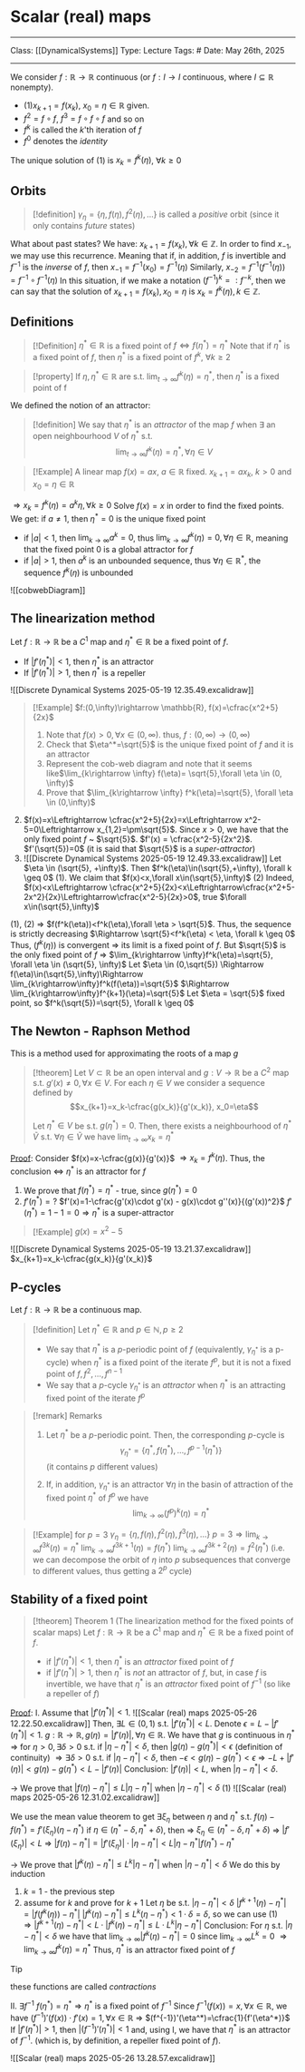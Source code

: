 # Scalar (real) maps
___
Class: [[DynamicalSystems]]
Type: Lecture
Tags: # 
Date: May 26th, 2025
___

We consider $f : \mathbb{R} \rightarrow \mathbb{R}$ continuous (or $f : I \rightarrow I$ continuous, where $I \subseteq \mathbb{R}$ nonempty). 
- $(1) x_{k+1}=f(x_k)$, $x_0=\eta \in \mathbb{R}$ given.
- $f^2 = f \circ f$, $f^3 = f \circ f \circ f$ and so on
- $f^k$ is called the $k$'th iteration of $f$
- $f^0$ denotes the *identity*

The unique solution of $(1)$ is $x_k = f^k(\eta)$, $\forall k \geq 0$
## Orbits
>[!definition]
$\gamma_\eta = \{\eta, f(\eta), f^2(\eta), \dots\}$ is called a *positive* orbit (since it only contains *future* states)

What about past states?
We have: $x_{k+1}=f(x_k),\forall k \in \mathbb{Z}$. In order to find $x_{-1}$, we may use this recurrence. Meaning that if, in addition, $f$ is invertible and $f^{-1}$ is the *inverse* of $f$, then $x_{-1}=f^{-1}(x_0)=f^{-1}(\eta)$
Similarly, $x_{-2}=f^{-1}(f^{-1}(\eta)) = f^{-1}\circ f^{-1}(\eta)$
In this situation, if we make a notation $(f^{-1})^k=:f^{-k}$, then we can say that the solution of $x_{k+1}=f(x_k), x_0=\eta$ is $x_k={f^k(\eta)}, k \in \mathbb{Z}$.

## Definitions
>[!Definition]
$\eta^*\in\mathbb{R}$ is a fixed point of $f \iff f(\eta^*)=\eta^*$
Note that if $\eta^*$ is a fixed point of $f$, then $\eta^*$ is a fixed point of $f^k$, $\forall k \geq 2$

>[!property]
>If $\eta, \eta^*\in \mathbb{R}$ are s.t. $\lim_{t\rightarrow \infty}f^k(\eta)=\eta^*$, then $\eta^*$ is a fixed point of f 

We defined the notion of an attractor:
>[!definition]
>We say that $\eta^*$ is an *attractor* of the map $f$ when $\exists$ an open neighbourhood $V$ of $\eta^*$ s.t. $$\lim_{t\rightarrow \infty}f^k(\eta)=\eta^*,\forall \eta \in V$$
>

>[!Example]
A linear map $f(x)=ax$, $a \in \mathbb{R}$ fixed.
$x_{k+1}=ax_k$, $k>0$ and $x_0=\eta\in\mathbb{R}$

$\Rightarrow x_k = f^k(\eta)=a^k\eta, \forall k \geq 0$
Solve $f(x)=x$ in order to find the fixed points. We get:
 if $a\neq 1$, then $\eta^*=0$ is the unique fixed point 
- if $|a|<1$, then $\lim_{k\rightarrow \infty}a^k=0$, thus $\lim_{k\rightarrow \infty}f^k(\eta)=0, \forall \eta\in\mathbb{R}$, meaning that the fixed point $0$ is a global attractor for $f$
- if $|a| >1$, then $a^k$ is an unbounded sequence, thus $\forall \eta \in \mathbb{R}^*$, the sequence $f^k(\eta)$ is unbounded 

![[cobwebDiagram]]

## The linearization method
Let $f : \mathbb{R} \rightarrow \mathbb{R}$ be a $C^1$ map and $\eta^*\in\mathbb{R}$ be a fixed point of $f$.
- If $|f'(\eta^*)|<1$, then $\eta^*$ is an attractor
- If $|f'(\eta^*)|>1$, then $\eta^*$ is a repeller

![[Discrete Dynamical Systems 2025-05-19 12.35.49.excalidraw]]

>[!Example]
>$f:(0,\infty)\rightarrow \mathbb{R}, f(x)=\cfrac{x^2+5}{2x}$
>1.  Note that $f(x)>0,\forall x\in(0,\infty)$. thus, $f:(0,\infty)\rightarrow(0,\infty)$
>2.  Check that $\eta^*=\sqrt{5}$ is the unique fixed point of $f$ and it is an attractor 
>3.  Represent the cob-web diagram and note that it seems like$\lim_{k\rightarrow \infty} f(\eta)= \sqrt{5},\forall \eta \in (0, \infty)$ 
>4. Prove that $\lim_{k\rightarrow \infty} f^k(\eta)=\sqrt{5}, \forall \eta \in (0,\infty)$

2. $f(x)=x\Leftrightarrow \cfrac{x^2+5}{2x}=x\Leftrightarrow x^2-5=0\Leftrightarrow x_{1,2}=\pm\sqrt{5}$. Since $x>0$, we have that the only fixed point $f$ ~ $\sqrt{5}$. $f'(x) = \cfrac{x^2-5}{2x^2}$. $f'(\sqrt{5})=0$ (it is said that $\sqrt{5}$ is a *super-attractor*)
3. ![[Discrete Dynamical Systems 2025-05-19 12.49.33.excalidraw]]
Let $\eta \in (\sqrt{5}, +\infty)$. Then $f^k(\eta)\in(\sqrt{5},+\infty), \forall k \geq 0$ (1).
We claim that $f(x)<x,\forall x\in(\sqrt{5},\infty)$ (2)
Indeed, $f(x)<x\Leftrightarrow \cfrac{x^2+5}{2x}<x\Leftrightarrow\cfrac{x^2+5-2x^2}{2x}\Leftrightarrow\cfrac{x^2-5}{2x}>0$, true $\forall x\in(\sqrt{5},\infty)$

(1), (2) $\Rightarrow$ $f(f^k(\eta))<f^k(\eta),\forall \eta > \sqrt{5}$. Thus, the sequence is strictly decreasing 
$\Rightarrow \sqrt{5}<f^k(\eta) < \eta, \forall k \geq 0$
Thus, $(f^k(\eta))$ is convergent $\Rightarrow$ its limit is a fixed point of $f$. But $\sqrt{5}$ is the only fixed point  of $f$ $\Rightarrow$ $\lim_{k\rightarrow \infty}f^k(\eta)=\sqrt{5}, \forall \eta \in (\sqrt{5}, \infty)$
Let $\eta \in (0,\sqrt{5}) \Rightarrow f(\eta)\in(\sqrt{5},\infty)\Rightarrow \lim_{k\rightarrow\infty}f^k(f(\eta))=\sqrt{5}$ $\Rightarrow \lim_{k\rightarrow\infty}f^{k+1}(\eta)=\sqrt{5}$
Let $\eta = \sqrt{5}$ fixed point, so $f^k(\sqrt{5})=\sqrt{5}, \forall k \geq 0$

## The Newton - Raphson Method
This is a method used for approximating the roots of a map $g$
>[!theorem]
>Let $V\subset \mathbb{R}$ be an open interval and $g: V \rightarrow \mathbb{R}$ be a $C^2$ map s.t. $g'(x)\neq 0, \forall x \in V$. For each $\eta \in V$ we consider a sequence defined by $$x_{k+1}=x_k-\cfrac{g(x_k)}{g'(x_k)}, x_0=\eta$$
>
>Let $\eta^*\in V$ be s.t. $g(\eta^*)=0$.
>Then, there exists a neighbourhood of $\eta^*$ $\tilde V$ s.t. $\forall \eta \in \tilde V$ we have $\lim_{t\rightarrow\infty}x_k=\eta^*$

<u>Proof</u>:
Consider $f(x)=x-\cfrac{g(x)}{g'(x)}$ $\Rightarrow x_k=f^k(\eta)$. Thus, the conclusion $\Leftrightarrow$ $\eta^*$ is an attractor for $f$
1. We prove that $f(\eta^*)=\eta^*$ - true, since $g(\eta^*)=0$ 
2. $f'(\eta^*)=?$
$f'(x)=1-\cfrac{g'(x)\cdot g'(x) - g(x)\cdot g''(x)}{(g'(x))^2}$
$f'(\eta^*)=1-1=0 \Rightarrow \eta^*$ is a super-attractor


>[!Example]
>$g(x)=x^2-5$

![[Discrete Dynamical Systems 2025-05-19 13.21.37.excalidraw]]
$x_{k+1}=x_k-\cfrac{g(x_k)}{g'(x_k)}$

## P-cycles
Let $f:\mathbb{R}\rightarrow\mathbb{R}$ be a continuous map.
>[!definition]
>Let $\eta^*\in\mathbb{R}$ and $p\in\mathbb{N}, p \geq 2$
>
>- We say that $\eta^*$ is a $p$-periodic point of $f$ (equivalently, $\gamma_{\eta^*}$ is a p-cycle) when $\eta^*$ is a fixed point of the iterate $f^p$, but it is not a fixed point of $f,f^2,\dots,f^{n-1}$
>- We say that a $p$-cycle $\gamma_{\eta^*}$ is an *attractor* when $\eta^*$ is an attracting fixed point of the iterate $f^p$
>

>[!remark] Remarks
> 1. Let $\eta^*$ be a $p$-periodic point. Then, the corresponding $p$-cycle is $$\gamma_{\eta^*}=\{\eta^*, f(\eta^*),\dots,f^{p-1}(\eta^*)\}$$
> (it contains $p$ different values)
> 
>2. If, in addition, $\gamma_{\eta^*}$ is an attractor $\forall \eta$ in the basin of attraction of the fixed point $\eta^*$ of $f^p$ we have $$\lim_{k\rightarrow\infty}(f^p)^k(\eta)=\eta^*$$

>[!Example]
>for $p = 3$
>$\gamma_{\eta}=\{\eta, f(\eta), f^2(\eta), f^3(\eta),\dots\}$
>$p = 3 \Rightarrow \lim_{k\rightarrow \infty}f^{3k}(\eta)=\eta^*$
>$\lim_{k\rightarrow \infty}f^{3k+1}(\eta)=f(\eta^*)$
>$\lim_{k\rightarrow \infty}f^{3k+2}(\eta)=f^2(\eta^*)$
>(i.e. we can decompose the orbit of $\eta$ into $p$ subsequences that converge to different values, thus getting a $2^p$ cycle)


## Stability of a fixed point

>[!theorem] Theorem 1 (The linearization method for the fixed points of scalar maps)
>Let $f:\mathbb{R}\rightarrow\mathbb{R}$ be a $C^1$ map and $\eta^*\in\mathbb{R}$ be a fixed point of $f$.
>- if $|f'(\eta^*)|<1$, then $\eta^*$ is an *attractor* fixed point of $f$
>- if $|f'(\eta^*)|>1$, then $\eta^*$ is *not* an attractor of $f$, but, in case $f$ is invertible, we have that $\eta^*$ is an *attractor* fixed point of $f^{-1}$ (so like a repeller of $f$)

<u>Proof</u>: 
I. Assume that $|f'(\eta^*)|<1$. 
![[Scalar (real) maps 2025-05-26 12.22.50.excalidraw]]
Then, $\exists L \in (0,1)$ s.t. $|f'(\eta^*)|<L$. Denote $\epsilon = L - |f'(\eta^*)|<1$. 
$g : \mathbb{R} \rightarrow \mathbb{R}, g(\eta)=|f'(\eta)|, \forall \eta \in \mathbb{R}$. We have that $g$ is  continuous in $\eta^*$ $\Rightarrow$ for $\eta > 0, \exists \delta > 0$ s.t. if $|\eta - \eta^*|<\delta$, then $|g(\eta) - g(\eta^*)|<\epsilon$ (definition of continuity) $\Rightarrow \exists \delta > 0$ s.t. if $|\eta - \eta^*|<\delta$, then $-\epsilon < g(\eta)-g(\eta^*)<\epsilon$ $\Rightarrow$ $-L+|f'(\eta)| < g(\eta)-g(\eta^*)<L-|f'(\eta)|$
Conclusion: $|f'(\eta)|<L$, when $|\eta-\eta^*|<\delta$.

$\rightarrow$ We prove that $|f(\eta)-\eta^*|\leq L|\eta-\eta^*|$ when $|\eta-\eta^*|<\delta$ (1)
![[Scalar (real) maps 2025-05-26 12.31.02.excalidraw]]

We use the mean value theorem to get $\exists \xi_\eta$ between $\eta$ and $\eta^*$ s.t. $f(\eta)-f(\eta^*)=f'(\xi_\eta)(\eta-\eta^*)$ 
if $\eta \in (\eta^*-\delta,\eta^*+\delta)$, then $\Rightarrow$ $\xi_\eta \in (\eta^*-\delta, \eta^*+\delta)$ $\Rightarrow$ $|f'(\xi_\eta)|<L$ $\Rightarrow$ $|f(\eta)-\eta^*|=|f'(\xi_\eta)|\cdot |\eta-\eta^*|<L|\eta-\eta^*|{f(\eta^*)-\eta^*}$

$\rightarrow$ We prove that $|f^k(\eta)-\eta^*|\leq L^k|\eta-\eta^*|$ when $|\eta-\eta^*|<\delta$
We do this by induction
1. $k=1$ - the previous step
2. assume for $k$ and prove for $k+1$
Let $\eta$ be s.t. $|\eta-\eta^*|<\delta$ 
$|f^{k+1}(\eta)-\eta^*|=|f(f^k(\eta))-\eta^*|$ 
$|f^k(\eta)-\eta^*|\leq L^k(\eta-\eta^*)<1\cdot\delta=\delta$, so we can use (1)
$\Rightarrow |f^{k+1}(\eta)-\eta^*| < L \cdot |f^k(\eta)-\eta^*|\leq L \cdot L^k|\eta-\eta^*|$
Conclusion: For $\eta$ s.t. $|\eta-\eta^*|<\delta$ we have that $\lim_{k\rightarrow \infty}|f^k(\eta)-\eta^*|=0$ since $\lim_{k\rightarrow \infty}L^k=0$ $\Rightarrow \lim_{k\rightarrow \infty}f^k(\eta)=\eta^*$
Thus, $\eta^*$ is an attractor fixed point of $f$ 

>[!tip]
>these functions are called *contractions*

II. 
$\exists f^{-1}$
$f(\eta^*)=\eta^* \Rightarrow \eta^*$ is a fixed point of $f^{-1}$
Since $f^{-1}(f(x))=x,\forall x \in \mathbb{R}$, we have $(f^{-1})'(f(x))\cdot f'(x)=1,\forall x \in \mathbb{R}$ $\Rightarrow$ $(f^{-1})'(\eta^*)=\cfrac{1}{f'(\eta^*)}$
If $|f'(\eta^*)|>1$, then $|(f^{-1})'(\eta^*)|<1$ and, using I, we have that $\eta^*$ is an attractor of $f^{-1}$. (which is, by definition, a repeller fixed point of $f$).


![[Scalar (real) maps 2025-05-26 13.28.57.excalidraw]]

 
